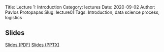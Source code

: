 Title: Lecture 1: Introduction
Category: lectures
Date: 2020-09-02
Author: Pavlos Protopapas
Slug: lecture01
Tags: Introduction, data science process, logistics 


## Slides
[Slides (PDF)]({attach}slides/Lecture1_Introduction.pdf)
[Slides (PPTX)]({attach}slides/Lecture1_Introduction.pptx)
